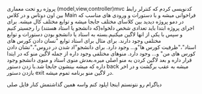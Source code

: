 پروژه رو تحت معماری (model,view,controller)mvc کدنویسی کردم که کنترلر رابط بین اون دوتاس و در کلاس Main فراخوانی میشه و با دستورات و ورودی های مناسب که در دمو پروژه دیدید بین کلاسای مختلف جابجا میشه و توابع مختلف کال میشه.
برای اجرای پروژه ابتدا باید تعدادی شخص دلخواه(که دانشجو یا استاد هستند) را رجسیتر کنیم و سپس با یکی از انها لاگین میکنیم.بسته به استاد یا دانشجو بودن دستورات و توابع مختلفی وجود دارند.
برای مثال برای استاد توابع "نسان دادن کورس های استاد"،"ظرفیت کورس ها"و... وجود دارد.
برای دانشجو"اد شدن در دروس"،"نشان دادن کورس های من" و... وجود دارد.
منوهای مختلفی وجود داره از جمله لاگین منو که در ایتدا قرار داره و بعد لاگین کردن به منو اصلی میره.بعدش منوی استاد و منوی دانشجو وجود داره که میشه بینشون جابجا شد.با زدن دستور back  میشه به عقب برگشت و در اخر بازدن دستور exit در لاگین منو برنامه تموم میشه.

دیاگرام رو نتونستم اینجا اپلود کنم واسه همین گذاشتمش کنار فایل صلی


